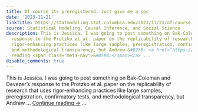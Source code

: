 ```yaml
---
title: Of course its preregistered. Just give me a sec
date: '2023-11-21'
linkTitle: https://statmodeling.stat.columbia.edu/2023/11/21/of-course-its-preregistered-just-give-me-a-sec/
source: Statistical Modeling, Causal Inference, and Social Science
description: This is Jessica. I was going to post something on Bak-Coleman and Devezer’s
  response to the Protzko et al. paper on the replicability of research that uses
  rigor-enhancing practices like large samples, preregistration, confirmatory tests,
  and methodological transparency, but Andrew &#8230; <a href="https://statmodeling.stat.columbia.edu/2023/11/21/of-course-its-preregistered-just-give-me-a-sec/">Continue
  reading <span class="meta-nav">&#8594;</span></a> ...
disable_comments: true
---
```

This is Jessica. I was going to post something on Bak-Coleman and Devezer’s response to the Protzko et al. paper on the replicability of research that uses rigor-enhancing practices like large samples, preregistration, confirmatory tests, and methodological transparency, but Andrew &#8230; <a href="https://statmodeling.stat.columbia.edu/2023/11/21/of-course-its-preregistered-just-give-me-a-sec/">Continue reading <span class="meta-nav">&#8594;</span></a> ...